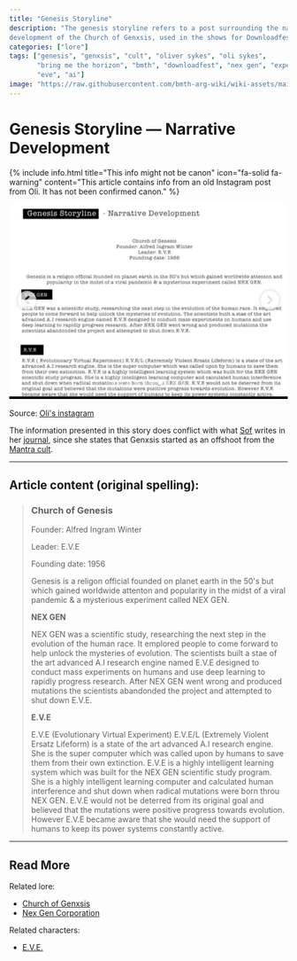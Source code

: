```yaml
---
title: "Genesis Storyline"
description: "The genesis storyline refers to a post surrounding the narrative 
development of the Church of Genxsis, used in the shows for Downloadfest."
categories: ["lore"]
tags: ["genesis", "genxsis", "cult", "oliver sykes", "oli sykes", 
       "bring me the horizon", "bmth", "downloadfest", "nex gen", "experiments", 
       "eve", "ai"]
image: "https://raw.githubusercontent.com/bmth-arg-wiki/wiki-assets/main/socials/genesis-300x300.png"
---
```


# Genesis Storyline — Narrative Development

{% include info.html
title="This info might not be canon"
icon="fa-solid fa-warning"
content="This article contains info from an old Instagram post from Oli. It has not been confirmed canon."
%}

![Genesis Storyline Image.png](https://raw.githubusercontent.com/bmth-arg-wiki/wiki-assets/main/socials/genesis-storyline.png)

Source: [Oli's instagram](https://www.instagram.com/p/CtUpM05MsXl/?utm_source=ig_web_button_share_sheet&igsh=ZDNlZDc0MzIxNw%3D%3D&img_index=7)

The information presented in this story does conflict with what [Sof](../characters/sof) writes in her [journal](../website/journal.md), 
since she states that Genxsis started as an offshoot from the [Mantra cult](mantra).

***

## Article content (original spelling):

> ### Church of Genesis
> 
> Founder: Alfred Ingram Winter
> 
> Leader: E.V.E
> 
> Founding date: 1956
>
> Genesis is a religon official founded on planet earth in the 50's but which gained worldwide 
> attenton and popularity in the midst of a viral pandemic & a mysterious experiment called NEX GEN.
>
> **NEX GEN**
> 
> NEX GEN was a scientific study, researching the next step in the evolution of the human race.
> It emplored people to come forward to help unlock the mysteries of evolution. The scientists
> built a stae of the art advanced A.I research engine named E.V.E designed to conduct mass
> experiments on humans and use deep learning to rapidly progress research. After NEX GEN went
> wrong and produced mutations the scientists abandonded the project and attempted to shut down E.V.E.
>
> **E.V.E**
> 
> E.V.E (Evolutionary Virtual Experiment) E.V.E/L (Extremely Violent Ersatz Lifeform) is a
> state of the art advanced A.I research engine. She is the super computer which was
> called upon by humans to save them from their own extinction. E.V.E is a highly intelligent
> learning system which was built for the NEX GEN scientific study program. She is a highly
> intelligent learning computer and calculated human interference and shut down when radical
> mutations were born throu NEX GEN. E.V.E would not be deterred from its original goal and
> believed that the mutations were positive progress towards evolution. However E.V.E
> became aware that she would need the support of humans to keep its power systems
> constantly active.

***

## Read More

Related lore: 

- [Church of Genxsis](church)
- [Nex Gen Corporation](nex-gen-corporation)

Related characters:

- [E.V.E.](../characters/eve)
